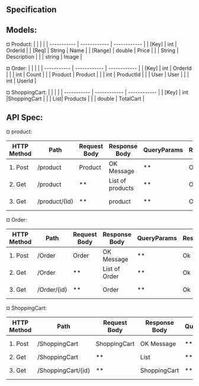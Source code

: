 ## Specification

## Models:

¤ Product:
| | | |
| ----------- | ------------ | ------------ |
| [Key] | int | OrderId |
| [Req] | String | Name |
| [Range] | double | Price |
| | String | Description |
| | string | Image |

¤ Order:
| | | |
| ----------- | ------------ | ------------ |
| [Key] | int | OrderId |
| | int | Count |
| | Product | Product |
| | int | ProductId |
| | User | User |
| | int | UserId |

¤ ShoppingCart:
| | | |
| ----------- | ------------ | ------------ |
| [Key] | int |ShoppingCart |
| | List<Product>| Products |
| | double | TotalCart |

## API Spec:

¤ product:

| HTTP Method | Path          | Request Body | Response Body    | QueryParams | ResponseCode | Description      |
| ----------- | ------------- | ------------ | ---------------- | ----------- | ------------ | ---------------- |
| 1. Post     | /product      | Product      | OK Message       | \*\*        | Ok - BR      | Save a product   |
| 2. Get      | /product      | \*\*         | List of products | \*\*        | Ok - NF      | Return a list    |
| 3. Get      | /product/{Id} | \*\*         | product          | \*\*        | Ok - NF      | Return a product |

¤ Order:

| HTTP Method | Path        | Request Body | Response Body | QueryParams | ResponseCode | Description    |
| ----------- | ----------- | ------------ | ------------- | ----------- | ------------ | -------------- |
| 1. Post     | /Order      | Order        | OK Message    | \*\*        | Ok - BR      | Save a Order   |
| 2. Get      | /Order      | \*\*         | List of Order | \*\*        | Ok - NF      | Return a list  |
| 3. Get      | /Order/{id} | \*\*         | Order         | \*\*        | Ok - NF      | Return a Order |

¤ ShoppingCart:

| HTTP Method | Path               | Request Body | Response Body | QueryParams | ResponseCode | Description           |
| ----------- | ------------------ | ------------ | ------------- | ----------- | ------------ | --------------------- |
| 1. Post     | /ShoppingCart      | ShoppingCart | OK Message    | \*\*        | Ok - BR      | Save a ShoppingCart   |
| 2. Get      | /ShoppingCart      | \*\*         | List          | \*\*        | Ok - NF      | Return a list         |
| 3. Get      | /ShoppingCart/{id} | \*\*         | ShoppingCart  | \*\*        | Ok - NF      | Return a ShoppingCart |
